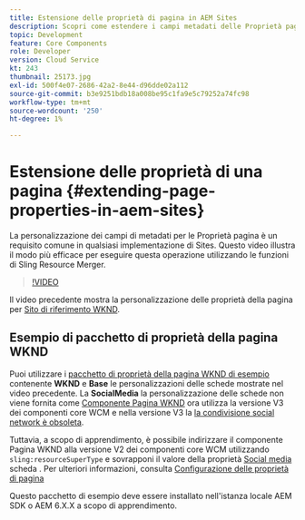 ```yaml
---
title: Estensione delle proprietà di pagina in AEM Sites
description: Scopri come estendere i campi metadati delle Proprietà pagina in Adobe Experience Manager Sites. Questo video illustra il modo più efficace per eseguire questa operazione utilizzando le funzioni di Sling Resource Merger.
topic: Development
feature: Core Components
role: Developer
version: Cloud Service
kt: 243
thumbnail: 25173.jpg
exl-id: 500f4e07-2686-42a2-8e44-d96dde02a112
source-git-commit: b3e9251bdb18a008be95c1fa9e5c79252a74fc98
workflow-type: tm+mt
source-wordcount: '250'
ht-degree: 1%

---
```


# Estensione delle proprietà di una pagina {#extending-page-properties-in-aem-sites}

La personalizzazione dei campi di metadati per le Proprietà pagina è un requisito comune in qualsiasi implementazione di Sites. Questo video illustra il modo più efficace per eseguire questa operazione utilizzando le funzioni di Sling Resource Merger.

>[!VIDEO](https://video.tv.adobe.com/v/25173?quality=12&learn=on)

Il video precedente mostra la personalizzazione delle proprietà della pagina per [Sito di riferimento WKND](https://github.com/adobe/aem-guides-wknd).

## Esempio di pacchetto di proprietà della pagina WKND

Puoi utilizzare i [pacchetto di proprietà della pagina WKND di esempio](./assets/WKND-PageProperties-Example-Dialog-1.0.zip) contenente **WKND** e **Base** le personalizzazioni delle schede mostrate nel video precedente. La **SocialMedia** la personalizzazione delle schede non viene fornita come [Componente Pagina WKND](https://github.com/adobe/aem-guides-wknd/blob/main/ui.apps/src/main/content/jcr_root/apps/wknd/components/page/.content.xml#L5) ora utilizza la versione V3 dei componenti core WCM e nella versione V3 la [la condivisione social network è obsoleta](https://github.com/adobe/aem-core-wcm-components/pull/1930).

Tuttavia, a scopo di apprendimento, è possibile indirizzare il componente Pagina WKND alla versione V2 dei componenti core WCM utilizzando `sling:resourceSuperType` e sovrapponi il valore della proprietà [Social media](https://github.com/adobe/aem-core-wcm-components/blob/main/content/src/content/jcr_root/apps/core/wcm/components/page/v2/page/_cq_dialog/.content.xml#L95) scheda . Per ulteriori informazioni, consulta [Configurazione delle proprietà di pagina](https://experienceleague.adobe.com/docs/experience-manager-64/developing/extending-aem/page-properties-views.html#configuring-your-page-properties)

Questo pacchetto di esempio deve essere installato nell&#39;istanza locale AEM SDK o AEM 6.X.X a scopo di apprendimento.
